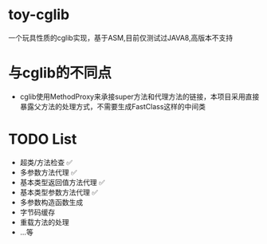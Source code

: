 # toy-cglib

一个玩具性质的cglib实现，基于ASM,目前仅测试过JAVA8,高版本不支持

# 与cglib的不同点

- cglib使用MethodProxy来承接super方法和代理方法的链接，本项目采用直接暴露父方法的处理方式，不需要生成FastClass这样的中间类

# TODO List

- 超类/方法检查 ✅
- 多参数方法代理 ✅
- 基本类型返回值方法代理 ✅
- 基本类型参数方法代理 ✅
- 多参数构造函数生成
- 字节码缓存
- 重载方法的处理
- ...等
